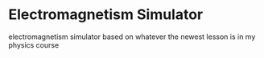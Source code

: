 # Electromagnetism Simulator

electromagnetism simulator based on whatever the newest lesson is in my physics course
